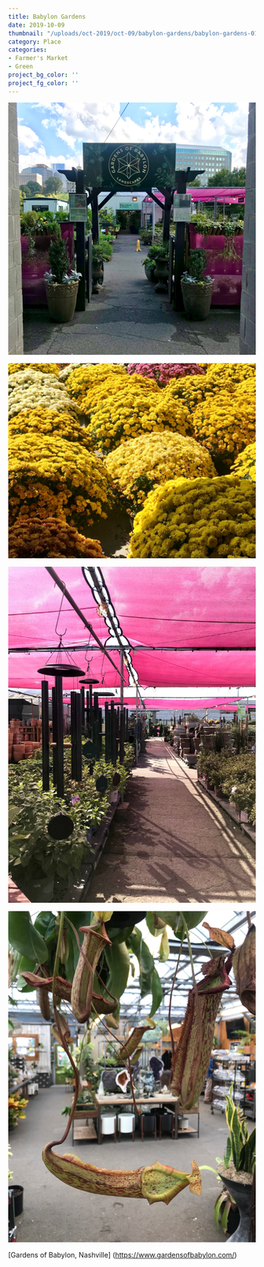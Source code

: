 ```yaml
---
title: Babylon Gardens
date: 2019-10-09
thumbnail: "/uploads/oct-2019/oct-09/babylon-gardens/babylon-gardens-01.jpg"
category: Place
categories:
- Farmer's Market
- Green
project_bg_color: ''
project_fg_color: ''
---
```


![Babylon Gardens](/uploads/oct-2019/oct-09/babylon-gardens/babylon-gardens-01.jpg)

![Babylon Gardens](/uploads/oct-2019/oct-09/babylon-gardens/babylon-gardens-02.jpg)

![Babylon Gardens](/uploads/oct-2019/oct-09/babylon-gardens/babylon-gardens-03.jpg)

![Babylon Gardens](/uploads/oct-2019/oct-09/babylon-gardens/babylon-gardens-04.jpg)

[Gardens of Babylon, Nashville] (https://www.gardensofbabylon.com/)